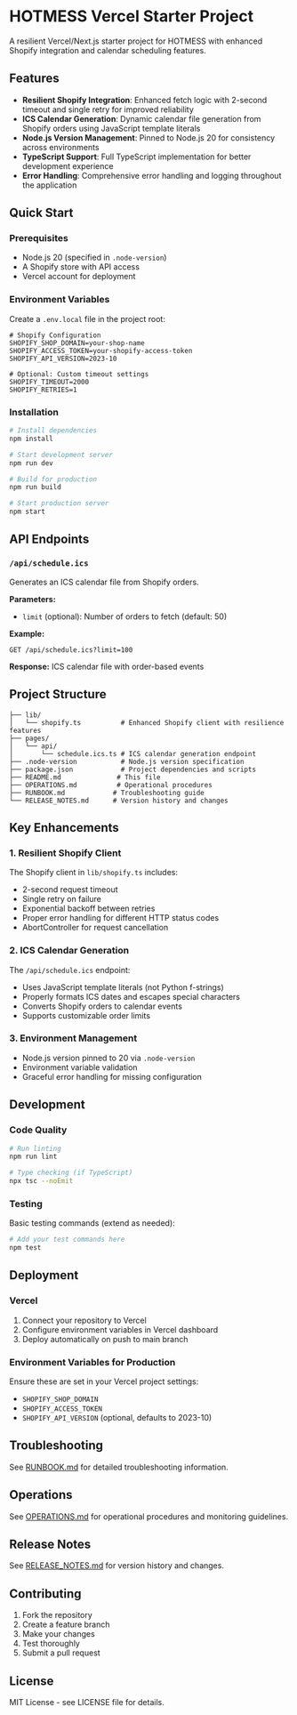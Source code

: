 # HOTMESS Vercel Starter Project

A resilient Vercel/Next.js starter project for HOTMESS with enhanced Shopify integration and calendar scheduling features.

## Features

- **Resilient Shopify Integration**: Enhanced fetch logic with 2-second timeout and single retry for improved reliability
- **ICS Calendar Generation**: Dynamic calendar file generation from Shopify orders using JavaScript template literals
- **Node.js Version Management**: Pinned to Node.js 20 for consistency across environments
- **TypeScript Support**: Full TypeScript implementation for better development experience
- **Error Handling**: Comprehensive error handling and logging throughout the application

## Quick Start

### Prerequisites

- Node.js 20 (specified in `.node-version`)
- A Shopify store with API access
- Vercel account for deployment

### Environment Variables

Create a `.env.local` file in the project root:

```env
# Shopify Configuration
SHOPIFY_SHOP_DOMAIN=your-shop-name
SHOPIFY_ACCESS_TOKEN=your-shopify-access-token
SHOPIFY_API_VERSION=2023-10

# Optional: Custom timeout settings
SHOPIFY_TIMEOUT=2000
SHOPIFY_RETRIES=1
```

### Installation

```bash
# Install dependencies
npm install

# Start development server
npm run dev

# Build for production
npm run build

# Start production server
npm start
```

## API Endpoints

### `/api/schedule.ics`

Generates an ICS calendar file from Shopify orders.

**Parameters:**
- `limit` (optional): Number of orders to fetch (default: 50)

**Example:**
```
GET /api/schedule.ics?limit=100
```

**Response:** ICS calendar file with order-based events

## Project Structure

```
├── lib/
│   └── shopify.ts          # Enhanced Shopify client with resilience features
├── pages/
│   └── api/
│       └── schedule.ics.ts # ICS calendar generation endpoint
├── .node-version           # Node.js version specification
├── package.json            # Project dependencies and scripts
├── README.md              # This file
├── OPERATIONS.md          # Operational procedures
├── RUNBOOK.md            # Troubleshooting guide
└── RELEASE_NOTES.md      # Version history and changes
```

## Key Enhancements

### 1. Resilient Shopify Client

The Shopify client in `lib/shopify.ts` includes:
- 2-second request timeout
- Single retry on failure
- Exponential backoff between retries
- Proper error handling for different HTTP status codes
- AbortController for request cancellation

### 2. ICS Calendar Generation

The `/api/schedule.ics` endpoint:
- Uses JavaScript template literals (not Python f-strings)
- Properly formats ICS dates and escapes special characters
- Converts Shopify orders to calendar events
- Supports customizable order limits

### 3. Environment Management

- Node.js version pinned to 20 via `.node-version`
- Environment variable validation
- Graceful error handling for missing configuration

## Development

### Code Quality

```bash
# Run linting
npm run lint

# Type checking (if TypeScript)
npx tsc --noEmit
```

### Testing

Basic testing commands (extend as needed):

```bash
# Add your test commands here
npm test
```

## Deployment

### Vercel

1. Connect your repository to Vercel
2. Configure environment variables in Vercel dashboard
3. Deploy automatically on push to main branch

### Environment Variables for Production

Ensure these are set in your Vercel project settings:
- `SHOPIFY_SHOP_DOMAIN`
- `SHOPIFY_ACCESS_TOKEN`
- `SHOPIFY_API_VERSION` (optional, defaults to 2023-10)

## Troubleshooting

See [RUNBOOK.md](./RUNBOOK.md) for detailed troubleshooting information.

## Operations

See [OPERATIONS.md](./OPERATIONS.md) for operational procedures and monitoring guidelines.

## Release Notes

See [RELEASE_NOTES.md](./RELEASE_NOTES.md) for version history and changes.

## Contributing

1. Fork the repository
2. Create a feature branch
3. Make your changes
4. Test thoroughly
5. Submit a pull request

## License

MIT License - see LICENSE file for details.